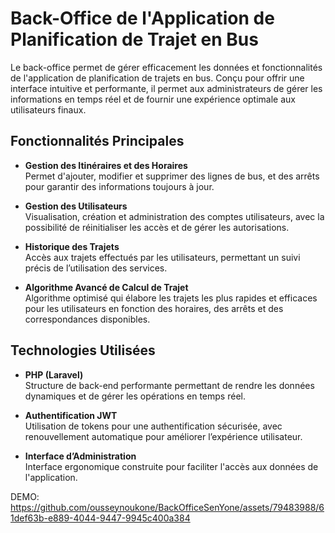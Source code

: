 # Back-Office de l'Application de Planification de Trajet en Bus

Le back-office permet de gérer efficacement les données et fonctionnalités de l'application de planification de trajets en bus. Conçu pour offrir une interface intuitive et performante, il permet aux administrateurs de gérer les informations en temps réel et de fournir une expérience optimale aux utilisateurs finaux.

## Fonctionnalités Principales

- **Gestion des Itinéraires et des Horaires**  
  Permet d'ajouter, modifier et supprimer des lignes de bus, et des arrêts  pour garantir des informations toujours à jour.

- **Gestion des Utilisateurs**  
  Visualisation, création et administration des comptes utilisateurs, avec la possibilité de réinitialiser les accès et de gérer les autorisations.

- **Historique des Trajets**  
  Accès aux trajets effectués par les utilisateurs, permettant un suivi précis de l’utilisation des services.
  
- **Algorithme Avancé de Calcul de Trajet**  
  Algorithme optimisé qui élabore les trajets les plus rapides et efficaces pour les utilisateurs en fonction des horaires, des arrêts et des correspondances disponibles.



## Technologies Utilisées

- **PHP (Laravel)**  
  Structure de back-end performante permettant de rendre les données dynamiques et de gérer les opérations en temps réel.

- **Authentification JWT**  
  Utilisation de tokens pour une authentification sécurisée, avec renouvellement automatique pour améliorer l’expérience utilisateur.

- **Interface d’Administration**  
  Interface ergonomique construite pour faciliter l'accès aux données  de l'application.
  
DEMO:
https://github.com/ousseynoukone/BackOfficeSenYone/assets/79483988/61def63b-e889-4044-9447-9945c400a384


